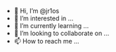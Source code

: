 - 👋 Hi, I’m @jr1os
- 👀 I’m interested in ...
- 🌱 I’m currently learning ...
- 💞️ I’m looking to collaborate on ...
- 📫 How to reach me ...

<!---
jr1os/jr1os is a ✨ special ✨ repository because its `README.md` (this file) appears on your GitHub profile.
You can click the Preview link to take a look at your changes.
--->
